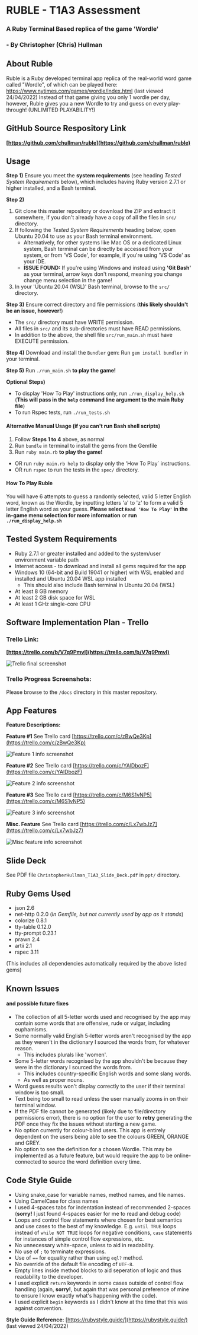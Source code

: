 # RUBLE - T1A3 Assessment
### A Ruby Terminal Based replica of the game 'Wordle'
### - By Christopher (Chris) Hullman

## About Ruble

Ruble is a Ruby developed terminal app replica of the real-world word game called "Wordle", of which can be played here: https://www.nytimes.com/games/wordle/index.html (last viewed 24/04/2022) Instead of that game giving you only 1 wordle per day, however, Ruble gives you a new Wordle to try and guess on every play-through! (UNLIMITED PLAYABILITY!)

## GitHub Source Respository Link

**[https://github.com/chullman/ruble](https://github.com/chullman/ruble)**

## Usage

**Step 1)** Ensure you meet the **system requirements** (see heading *Tested System Requirements* below), which includes having Ruby version 2.7.1 or higher installed, and a Bash terminal.

**Step 2)** 
1. Git clone this master repository or download the ZIP and extract it somewhere, if you don't already have a copy of all the files in `src/` directory.
2. If following the *Tested System Requirements* heading below, open Ubuntu 20.04 to use as your Bash terminal environment.
    - Alternatively, for other systems like Mac OS or a dedicated Linux system, Bash terminal can be directly be accessed from your system, or from 'VS Code', for example, if you're using 'VS Code' as your IDE.
    - **ISSUE FOUND:** If you're using Windows and instead using **'Git Bash'** as your terminal, arrow keys don't respond, meaning you change change menu selection in the game!
3. In your 'Ubuntu 20.04 (WSL)' Bash terminal, browse to the `src/` directory.

**Step 3)** Ensure correct directory and file permissions (**this likely shouldn't be an issue, however!**)
- The `src/` directory must have WRITE permission.
- All files in `src/` and its sub-directories must have READ permissions.
- In addition to the above, the shell file `src/run_main.sh` must have EXECUTE permission.

**Step 4)** Download and install the `Bundler` gem: Run `gem install bundler` in your terminal.

**Step 5)** Run `./run_main.sh` **to play the game!**

**Optional Steps)**
- To display 'How To Play' instructions only, run `./run_display_help.sh` (**This will pass in the `help` command line argument to the main Ruby file**)
- To run Rspec tests, run `./run_tests.sh`

#### Alternative Manual Usage (if you can't run Bash shell scripts)
1. Follow **Steps 1 to 4** above, as normal
2. Run `bundle` in terminal to install the gems from the Gemfile
3. Run `ruby main.rb` **to play the game!**
- OR run `ruby main.rb help` to display only the 'How To Play` instructions.
- OR run `rspec` to run the tests in the `spec/` directory.

#### How To Play Ruble

You will have 6 attempts to guess a randomly selected, valid 5 letter English word, known as the Wordle, by inputting letters 'a' to 'z' to form a valid 5 letter English word as your guess. **Please select `Read 'How To Play'` in the in-game menu selection for more information** or **run `./run_display_help.sh`**

## Tested System Requirements

- Ruby 2.7.1 or greater installed and added to the system/user environment variable path
- Internet access - to download and install all gems required for the app
- Windows 10 (64-bit and Build 19041 or higher) with WSL enabled and installed and Ubuntu 20.04 WSL app installed
    - This should also include Bash terminal in Ubuntu 20.04 (WSL)
- At least 8 GB memory
- At least 2 GB disk space for WSL
- At least 1 GHz single-core CPU

## Software Implementation Plan - Trello

### Trello Link:

**[https://trello.com/b/V7q9Pmvl](https://trello.com/b/V7q9Pmvl)**

![Trello final screenshot](./docs/trello_final.png)

### Trello Progress Screenshots:

Please browse to the `/docs` directory in this master repository.

## App Features

**Feature Descriptions:**

**Feature #1** See Trello card [https://trello.com/c/zBwQe3Kp](https://trello.com/c/zBwQe3Kp)

![Feature 1 info screenshot](./docs/feature_one_info.png)

**Feature #2** See Trello card [https://trello.com/c/YAlDbozF](https://trello.com/c/YAlDbozF)

![Feature 2 info screenshot](./docs/feature_two_info.png)

**Feature #3** See Trello card [https://trello.com/c/M6S1vNP5](https://trello.com/c/M6S1vNP5)

![Feature 3 info screenshot](./docs/feature_three_info.png)

**Misc. Feature** See Trello card [https://trello.com/c/Lx7wbJz7](https://trello.com/c/Lx7wbJz7)

![Misc feature info screenshot](./docs/feature_misc_info.png)

## Slide Deck

See PDF file `ChristopherHullman_T1A3_Slide_Deck.pdf` in `ppt/` directory.

## Ruby Gems Used

- json 2.6
- net-http 0.2.0 (*In Gemfile, but not currently used by app as it stands*)
- colorize 0.8.1
- tty-table 0.12.0
- tty-prompt 0.23.1
- prawn 2.4
- artii 2.1
- rspec 3.11

(This includes all dependencies automatically required by the above listed gems)

## Known Issues

#### and possible future fixes

- The collection of all 5-letter words used and recognised by the app may contain some words that are offensive, rude or vulgar, including euphamisms.
- Some normally valid English 5-letter words aren't recognised by the app as they weren't in the dictionary I sourced the words from, for whatever reason.
    - This includes plurals like 'women'.
- Some 5-letter words recognised by the app shouldn't be because they were in the dictionary I sourced the words from.
    - This includes country-specific English words and some slang words.
    - As well as proper nouns.
- Word guess results won't display correctly to the user if their terminal window is too small.
- Text being too small to read unless the user manually zooms in on their terminal window.
- If the PDF file cannot be generated (likely due to file/directory permissions error), there is no option for the user to **retry** generating the PDF once they fix the issues without starting a new game.
- No option currently for colour-blind users. This app is entirely dependent on the users being able to see the colours GREEN, ORANGE and GREY.
- No option to see the definition for a chosen Wordle. This may be implemented as a future feature, but would require the app to be online-connected to source the word definition every time.

## Code Style Guide

- Using snake_case for variable names, method names, and file names.
- Using CamelCase for class names
- I used 4-spaces tabs for indentation instead of recommended 2-spaces (**sorry!** I just found 4-spaces easier for me to read and debug code)
- Loops and control flow statements where chosen for best semantics and use cases to the best of my knowledge. E.g. `until TRUE` loops instead of `while NOT TRUE` loops for negative conditions, `case` statements for instances of simple control flow expressions, etc.
- No unnecessary white-space, unless to aid in readability.
- No use of `;` to terminate expressions.
- Use of `==` for equality rather than using `eql?` method.
- No override of the default file encoding of `UTF-8`.
- Empty lines inside method blocks to aid seperation of logic and thus readability to the developer.
- I used explicit `return` keywords in some cases outside of control flow handling (again, **sorry!**, but again that was personal preference of mine to ensure I know exactly what's happening with the code).
- I used explicit `begin` keywords as I didn't know at the time that this was against convention.

**Style Guide Reference:** [https://rubystyle.guide/](https://rubystyle.guide/) (last viewed 24/04/2022)


